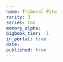 ```yaml
---
name: Tribunal Pike
rarity: 3
series: tos
memory_alpha:
bigbook_tier: -1
in_portal: true
date:
published: true
---
```



